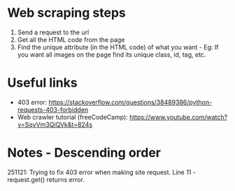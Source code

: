 # Web scraping steps
1. Send a request to the url
2. Get all the HTML code from the page
3. Find the unique attribute (in the HTML code) of what you want - Eg: If you want all images on the page find its unique class, id, tag, etc.

# Useful links
- 403 error: https://stackoverflow.com/questions/38489386/python-requests-403-forbidden 
- Web crawler tutorial (freeCodeCamp): https://www.youtube.com/watch?v=SqvVm3QiQVk&t=824s

# Notes - Descending order
251121: Trying to fix 403 error when making site request. Line 11 - request.get() returns error.